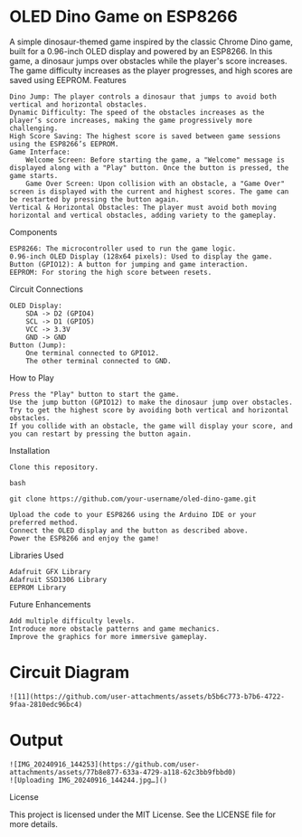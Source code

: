 # OLED Dino Game on ESP8266

A simple dinosaur-themed game inspired by the classic Chrome Dino game, built for a 0.96-inch OLED display and powered by an ESP8266. In this game, a dinosaur jumps over obstacles while the player's score increases. The game difficulty increases as the player progresses, and high scores are saved using EEPROM.
Features

    Dino Jump: The player controls a dinosaur that jumps to avoid both vertical and horizontal obstacles.
    Dynamic Difficulty: The speed of the obstacles increases as the player’s score increases, making the game progressively more challenging.
    High Score Saving: The highest score is saved between game sessions using the ESP8266’s EEPROM.
    Game Interface:
        Welcome Screen: Before starting the game, a "Welcome" message is displayed along with a "Play" button. Once the button is pressed, the game starts.
        Game Over Screen: Upon collision with an obstacle, a "Game Over" screen is displayed with the current and highest scores. The game can be restarted by pressing the button again.
    Vertical & Horizontal Obstacles: The player must avoid both moving horizontal and vertical obstacles, adding variety to the gameplay.

Components

    ESP8266: The microcontroller used to run the game logic.
    0.96-inch OLED Display (128x64 pixels): Used to display the game.
    Button (GPIO12): A button for jumping and game interaction.
    EEPROM: For storing the high score between resets.

Circuit Connections

    OLED Display:
        SDA -> D2 (GPIO4)
        SCL -> D1 (GPIO5)
        VCC -> 3.3V
        GND -> GND
    Button (Jump):
        One terminal connected to GPIO12.
        The other terminal connected to GND.

How to Play

    Press the "Play" button to start the game.
    Use the jump button (GPIO12) to make the dinosaur jump over obstacles.
    Try to get the highest score by avoiding both vertical and horizontal obstacles.
    If you collide with an obstacle, the game will display your score, and you can restart by pressing the button again.

Installation

    Clone this repository.

    bash

    git clone https://github.com/your-username/oled-dino-game.git

    Upload the code to your ESP8266 using the Arduino IDE or your preferred method.
    Connect the OLED display and the button as described above.
    Power the ESP8266 and enjoy the game!

Libraries Used

    Adafruit GFX Library
    Adafruit SSD1306 Library
    EEPROM Library

Future Enhancements

    Add multiple difficulty levels.
    Introduce more obstacle patterns and game mechanics.
    Improve the graphics for more immersive gameplay.

    
# Circuit Diagram
    ![11](https://github.com/user-attachments/assets/b5b6c773-b7b6-4722-9faa-2810edc96bc4)


    
# Output
    ![IMG_20240916_144253](https://github.com/user-attachments/assets/77b8e877-633a-4729-a118-62c3bb9fbbd0)
    ![Uploading IMG_20240916_144244.jpg…]()
License

This project is licensed under the MIT License. See the LICENSE file for more details.

